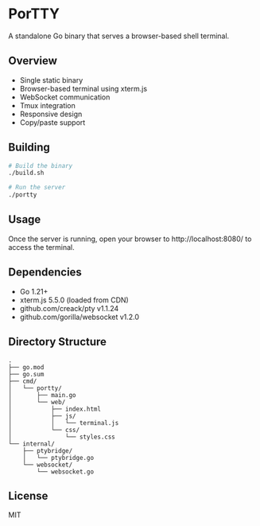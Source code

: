# PorTTY

A standalone Go binary that serves a browser-based shell terminal.

## Overview

- Single static binary
- Browser-based terminal using xterm.js
- WebSocket communication
- Tmux integration
- Responsive design
- Copy/paste support

## Building

```bash
# Build the binary
./build.sh

# Run the server
./portty
```

## Usage

Once the server is running, open your browser to http://localhost:8080/ to access the terminal.

## Dependencies

- Go 1.21+
- xterm.js 5.5.0 (loaded from CDN)
- github.com/creack/pty v1.1.24
- github.com/gorilla/websocket v1.2.0

## Directory Structure

```
.
├── go.mod
├── go.sum
├── cmd/
│   └── portty/
│       ├── main.go
│       └── web/
│           ├── index.html
│           ├── js/
│           │   └── terminal.js
│           └── css/
│               └── styles.css
└── internal/
    ├── ptybridge/
    │   └── ptybridge.go
    └── websocket/
        └── websocket.go
```

## License

MIT
